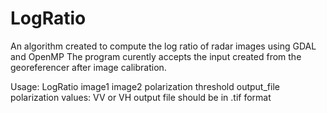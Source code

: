 # LogRatio
An algorithm created to compute the log ratio of radar images using GDAL and OpenMP
The program curently accepts the input created from the georeferencer after image calibration.

Usage: LogRatio image1 image2 polarization threshold output_file
polarization values: VV or VH
output file should be in .tif format
